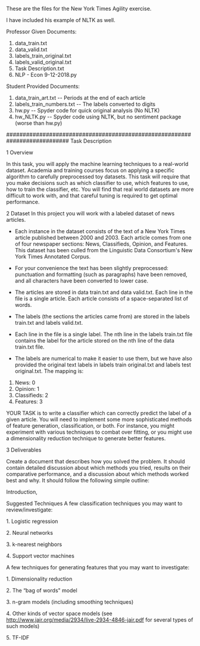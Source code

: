These are the files for the New York Times Agility exercise.

I have included his example of NLTK as well.

Professor Given Documents:
1) data_train.txt
2) data_valid.txt
3) labels_train_original.txt
4) labels_valid_original.txt
5) Task Description.txt
6) NLP - Econ 9-12-2018.py

Student Provided Documents:
1) data_train_art.txt  -- Periods at the end of each article
2) labels_train_numbers.txt  --  The labels converted to digits
3) hw.py  -- Spyder code for quick original analysis (No NLTK)
4) hw_NLTK.py -- Spyder code using NLTK, but no sentiment package (worse than hw.py)

###########################################################################
Task Description 

1 Overview 

In this task, you will apply the machine learning techniques to a real-world dataset. Academia and training courses focus on applying a specific algorithm to carefully preprocessed toy datasets. This task will require that you make decisions such as which classifier to use, which features to use, how to train the classifier, etc. You will find that real world datasets are more difficult to work with, and that careful tuning is required to get optimal performance. 

2 Dataset 
In this project you will work with a labeled dataset of news articles. 

- Each instance in the dataset consists of the text of a New York Times article published between 2000 and 2003. Each article comes from one of four newspaper sections: News, Classifieds, Opinion, and Features. This dataset has been culled from the Linguistic Data Consortium's New York Times Annotated Corpus. <p>
- For your convenience the text has been slightly preprocessed: punctuation and formatting (such as paragraphs) have been removed, and all characters have been converted to lower case. <p>
- The articles are stored in data train.txt and data valid.txt. Each line in the file is a single article. Each article consists of a space-separated list of words. <p>
- The labels (the sections the articles came from) are stored in the labels train.txt and labels valid.txt. <p>
- Each line in the file is a single label. The nth line in the labels train.txt file contains the label for the article stored on the nth line of the data train.txt file. <p>
- The labels are numerical to make it easier to use them, but we have also provided the original text labels in labels train original.txt and labels test original.txt. The mapping is: <p>

1. News: 0 
2. Opinion: 1 
3. Classifieds: 2 
4. Features: 3 

YOUR TASK is to write a classifier which can correctly predict the label of a given article. You will need to implement some more sophisticated methods of feature generation, classification, or both. For instance, you might experiment with various techniques to combat over fitting, or you might use a dimensionality reduction technique to generate better features. 

3 Deliverables <p>
Create a document that describes how you solved the problem. It should contain detailed discussion about which methods you tried, results on their comparative performance, and a discussion about which methods worked best and why. It should follow the following simple outline: <p>
Introduction, <p>
Suggested Techniques 
A few classification techniques you may want to review/investigate: <p>
	1. Logistic regression <p>
	2. Neural networks <p>
	3. k-nearest neighbors <p>
	4. Support vector machines <p>
A few techniques for generating features that you may want to investigate: <p>
	1. Dimensionality reduction <p>
	2. The “bag of words" model <p>
	3. n-gram models (including smoothing techniques) <p>
	4. Other kinds of vector space models (see http://www.jair.org/media/2934/live-2934-4846-jair.pdf for several types of such models) <p>
	5. TF-IDF <p>
